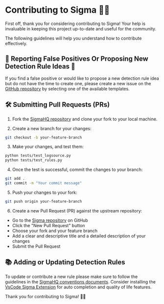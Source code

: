 # Contributing to Sigma 🧙‍♂️

First off, thank you for considering contributing to Sigma! Your help is invaluable in keeping this project up-to-date and useful for the community.

The following guidelines will help you understand how to contribute effectively.

## 📝 Reporting False Positives Or Proposing New Detection Rule Ideas 🔎

If you find a false positive or would like to propose a new detection rule idea but do not have the time to create one, please create a new issue on the [GitHub repository](https://github.com/SigmaHQ/sigma/issues/new/choose) by selecting one of the available templates.

## 🛠️ Submitting Pull Requests (PRs)

1. Fork the [SigmaHQ repository](https://github.com/SigmaHQ/sigma) and clone your fork to your local machine.

2. Create a new branch for your changes:

```bash
git checkout -b your-feature-branch
```

3. Make your changes, and test them:

```bash
python tests/test_logsource.py
python tests/test_rules.py
```

4. Once the test is successful, commit the changes to your branch:

```bash
git add .
git commit -m "Your commit message"
```

5. Push your changes to your fork:

```bash
git push origin your-feature-branch
```

6. Create a new Pull Request (PR) against the upstream repository:

* Go to the [Sigma repository](https://github.com/SigmaHQ/sigma) on GitHub
* Click the "New Pull Request" button
* Choose your fork and your feature branch
* Add a clear and descriptive title and a detailed description of your changes
* Submit the Pull Request

## 📚 Adding or Updating Detection Rules

To update or contribute a new rule please make sure to follow the guidelines in the [SigmaHQ conventions documents](https://github.com/SigmaHQ/sigma-specification/blob/main/sigmahq). Consider installing the [VsCode Sigma Extension](https://marketplace.visualstudio.com/items?itemName=humpalum.sigma) for auto completion and quality of life features.

Thank you for contributing to Sigma! 🧙‍♂️
